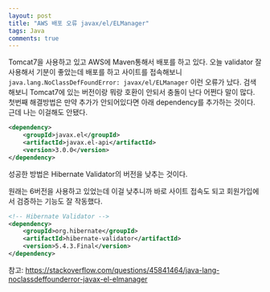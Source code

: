 ```yaml
---
layout: post
title: "AWS 배포 오류 javax/el/ELManager"
tags: Java
comments: true
---
```


Tomcat7을 사용하고 있고 AWS에 Maven통해서 배포를 하고 있다.
오늘 validator 잘 사용해서 기분이 좋았는데 배포를 하고 사이트를 접속해보니 
`java.lang.NoClassDefFoundError: javax/el/ELManager` 이런 오류가 났다.
검색해보니 Tomcat7에 있는 버전이랑 뭐랑 호환이 안되서 충돌이 난다 어쩐다 말이 많다.
첫번째 해결방법은 만약 추가가 안되어있다면 아래 dependency를 추가하는 것이다.
근데 나는 이걸해도 안됐다.

```xml
<dependency>
    <groupId>javax.el</groupId>
    <artifactId>javax.el-api</artifactId>
    <version>3.0.0</version>
</dependency>
```

성공한 방법은 Hibernate Validator의 버전을 낮추는 것이다.

원래는 6버전을 사용하고 있었는데 이걸 낮추니까 바로 사이트 접속도 되고 회원가입에서 검증하는 기능도 잘 작동했다.

```xml
<!-- Hibernate Validator -->
<dependency>
	<groupId>org.hibernate</groupId>
	<artifactId>hibernate-validator</artifactId>
	<version>5.4.3.Final</version>
</dependency>
```
참고: https://stackoverflow.com/questions/45841464/java-lang-noclassdeffounderror-javax-el-elmanager

